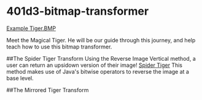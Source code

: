 # 401d3-bitmap-transformer

[Example Tiger.BMP](https://github.com/VorosDana/401d3-bitmap-transformer/blob/master/assets/tigger.bmp)

Meet the Magical Tiger. He will be our guide through this journey, and help teach how to use this bitmap transformer. 

##The Spider Tiger Transform 
  Using the Reverse Image Vertical method, a user can return an upsidown version of their image! 
  [Spider Tiger](https://github.com/VorosDana/401d3-bitmap-transformer/blob/master/assets/spidertiger.bmp)
  This method makes use of Java's bitwise operators to reverse the image at a base level. 
  
##The Mirrored Tiger Transform
  
  
